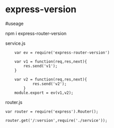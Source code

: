 # express-version

#useage

npm i express-router-version

service.js
```
    var ev = require('express-router-version')

    var v1 = function(req,res,next){
        res.send('v1');
    }

    var v2 = function(req,res,next){
            res.send('v2');
        }
    module.export = ev(v1,v2);

```

router.js
```
var router = require('express').Router();

router.get('/:version',require('./service'));

```
